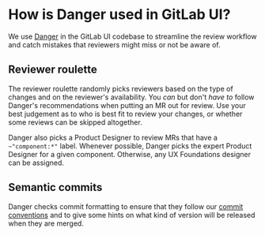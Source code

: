 # How is Danger used in GitLab UI?

We use [Danger](https://danger.systems/) in the GitLab UI codebase to streamline the review workflow
and catch mistakes that reviewers might miss or not be aware of.

## Reviewer roulette

The reviewer roulette randomly picks reviewers based on the type of changes and on the
reviewer's availability. You _can_ but don't _have to_ follow Danger's recommendations when putting
an MR out for review. Use your best judgement as to who is best fit to review your changes, or
whether some reviews can be skipped altogether.

Danger also picks a Product Designer to review MRs that have a `~"component:*"` label. Whenever
possible, Danger picks the expert Product Designer for a given component. Otherwise, any UX
Foundations designer can be assigned.

## Semantic commits

Danger checks commit formatting to ensure that they follow our [commit conventions](./commits.md)
and to give some hints on what kind of version will be released when they are merged.
